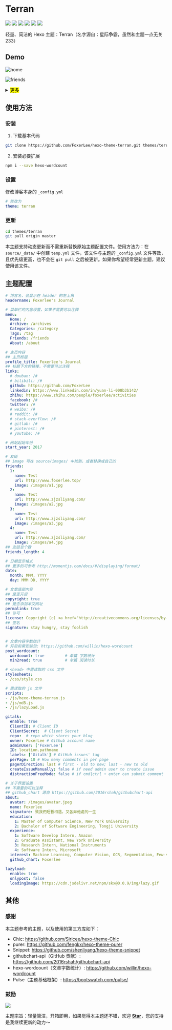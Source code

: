 # Terran
[![](https://img.shields.io/badge/author-Foxerlee-blue)](https://github.com/FoxerLee) ![](https://img.shields.io/github/issues/Foxerlee/hexo-theme-terran) ![](https://img.shields.io/github/v/release/foxerlee/hexo-theme-terran) ![](https://img.shields.io/github/release-date/foxerlee/hexo-theme-terran) ![](https://img.shields.io/badge/Hexo-4.0.0%20or%20later-blue) ![](https://img.shields.io/badge/license-MIT-green)

轻量、简洁的 Hexo 主题：Terran（名字源自：星际争霸，虽然和主题一点无关233）

## Demo

![home](assets/home.png)

![friends](assets/friends.png)

<details>
<summary><mark>更多</mark></summary>

![friends](assets/archive.png)

![friends](assets/about.png)
</details>

## 使用方法

### 安装

1. 下载基本代码

```bash
git clone https://github.com/FoxerLee/hexo-theme-terran.git themes/terran
```

2. 安装必要扩展

```bash
npm i --save hexo-wordcount
```

### 设置

修改博客本身的 `_config.yml`

```yaml
# 修改为
theme: terran
```

### 更新

```bash
cd themes/terran
git pull origin master
```

本主题支持动态更新而不需重新替换原始主题配置文件。使用方法为：在 `source/_data/` 中创建 `temp.yml` 文件，该文件与主题的 `_config.yml` 文件等效，且优先级更高，也不会在 `git pull` 之后被更新。如果你希望经常更新主题，建议使用该文件。

## 主题配置

``` yaml
# 博客名，会显示在 header 的左上角
headername: Foxerlee's Journal

# 菜单栏的内容设置，如果不需要可以注释
menu:
  Home: /
  Archive: /archives
  Categories: /category
  Tags: /tag
  Friends: /friends
  About: /about

# 主页内容
## 主页标题
profile_title: Foxerlee's Journal
## 标题下方的链接，不需要可以注释
links:
  # douban: /#
  # bilibili: /#
  github: https://github.com/FoxerLee
  linkedin: https://www.linkedin.com/in/yuan-li-008b3b142/
  zhihu: https://www.zhihu.com/people/foxerlee/activities
  facebook: /#
  twitter: /#
  # weibo: /#
  # reddit: /#
  # stack-overflow: /#
  # gitlab: /#
  # pinterest: /#
  # youtube: /#

# 网站起始年份
start_year: 2017

# 友链
## image 可在 source/images/ 中找到，或者替换成自己的
friends:
  1:
    name: Test
    url: http://www.foxerlee.top/
    image: /images/a1.jpg
  2:
    name: Test
    url: http://www.zjzsliyang.com/
    image: /images/a2.jpg
  3:
    name: Test
    url: http://www.zjzsliyang.com/
    image: /images/a3.jpg
  4:
    name: Test
    url: http://www.zjzsliyang.com/
    image: /images/a4.jpg
## 友链总个数
friends_length: 4

# 日期显示格式
## 更多的可参考 http://momentjs.com/docs/#/displaying/format/
date:
  month: MMM, YYYY
  day: MMM DD, YYYY

# 文章底部内容
## 是否开启
copyright: true
## 是否添加本文网址
permalink: true
## 许可
license: Copyright (c) <a href="http://creativecommons.org/licenses/by-nc/4.0/">CC-BY-NC-4.0</a> LICENSE
## 签名
signature: stay hungry, stay foolish


# 文章内容字数统计
# 开启前需安装包: https://github.com/willin/hexo-wordcount
post_wordcount:
  wordcount: true         # 单篇 字数统计
  min2read: true          # 单篇 阅读时长

# <head> 中需读取的 css 文件
stylesheets:
- /css/style.css

# 需读取的 js 文件
scripts:
- /js/hexo-theme-terran.js
- /js/md5.js
- /js/lazyLoad.js

gitalk:
  enable: true
  ClientID: # Client ID
  ClientSecret:  # Client Secret
  repo:  # repo which stores your blog
  owner: FoxerLee # Github account name
  adminUser: ['FoxerLee']
  ID: location.pathname
  labels: ['Gitalk'] # GitHub issues' tag
  perPage: 10 # How many comments in per page
  pagerDirection: last # first - old to new; last - new to old
  createIssueManually: false # if need admin user to create issue
  distractionFreeMode: false # if cmd|ctrl + enter can submit comment

# 关于界面设置
## 不需要的可以注释
## github_chart 源自 https://github.com/2016rshah/githubchart-api 
about:
  avatar: /images/avatar.jpeg
  name: Foxerlee
  signature: 致我們短暫相遇，又各奔他處的一生
  education:
    1: Master of Computer Science, New York University
    2: Bachelor of Software Engineering, Tongji University
  experience:
    1: Software Develop Intern, Amazon
    2: Graduate Assistant, New York University
    3: Research Intern, National Instruments
    4: Software Intern, Microsoft
  interest: Machine Learning, Computer Vision, OCR, Segmentation, Few-shot Learning, Cybersecurity, Coding, Reading, Dota2, Fitness
  github_chart: Foxerlee
  
lazyload:
  enable: true
  onlypost: false
  loadingImage: https://cdn.jsdelivr.net/npm/skx@0.0.9/img/lazy.gif
```

## 其他

### 感谢

本主题参考的主题，以及使用的第三方库如下：

- Chic: https://github.com/Siricee/hexo-theme-Chic
- purer: https://github.com/fengkx/hexo-theme-purer
- Snippet: https://github.com/shenliyang/hexo-theme-snippet
- githubchart-api（GitHub 贡献）: https://github.com/2016rshah/githubchart-api 
- hexo-wordcount（文章字数统计）: https://github.com/willin/hexo-wordcount
- Pulse（主题基础框架）: https://bootswatch.com/pulse/

### 鼓励

![](https://img.shields.io/github/stars/foxerlee/hexo-theme-terran?style=social)

主题宗旨：轻量简洁，开箱即用，如果觉得本主题还不错，欢迎 **[Star](https://github.com/FoxerLee/hexo-theme-terran/stargazers)**，您的支持是我继续更新的动力～
